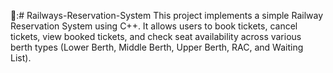 🚆:# Railways-Reservation-System
This project implements a simple Railway Reservation System using C++. It allows users to book tickets, cancel tickets, view booked tickets, and check seat availability across various berth types (Lower Berth, Middle Berth, Upper Berth, RAC, and Waiting List).
